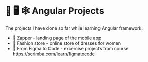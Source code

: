 # 📝 🖥 🕸 Angular Projects

The projects I have done so far while learning Angular framework:
* 📱 Zapper - landing page of the mobile app
* 💃 Fashion store - online store of dresses for women
* 📝 From Figma to Code - excercise projects from course https://scrimba.com/learn/figmatocode
